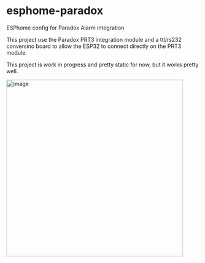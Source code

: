 # esphome-paradox
ESPhome config for Paradox Alarm integration


This project use the Paradox PRT3 integration module and a ttl/rs232 conversino board to allow the ESP32 to connect directly on the PRT3 module.

This project is work in progress and pretty static for now, but it works pretty well.

<img width="460" alt="image" src="https://user-images.githubusercontent.com/180613/150001165-cb811041-58e0-4936-8104-717221d62bf8.png">
